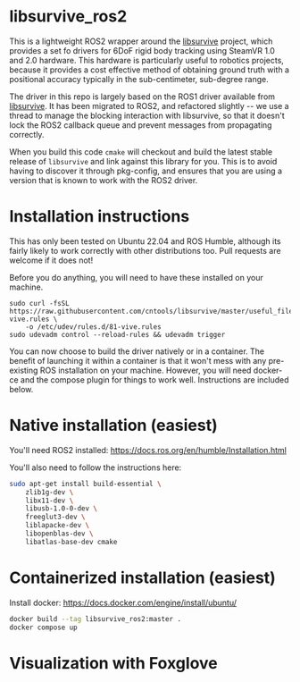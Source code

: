 # libsurvive_ros2

This is a lightweight ROS2 wrapper around the [libsurvive](https://github.com/cntools/libsurvive) project, which provides a set fo drivers for 6DoF rigid body tracking using SteamVR 1.0 and 2.0 hardware. This hardware is particularly useful to robotics projects, because it provides a cost effective method of obtaining ground truth with a positional accuracy typically in the sub-centimeter, sub-degree range.

The driver in this repo is largely based on the ROS1 driver available from [libsurvive](https://github.com/cntools/libsurvive/tree/master/tools/ros_publisher). It has been migrated to ROS2, and refactored slightly -- we use a thread to manage the blocking interaction with libsurvive, so that it doesn't lock the ROS2 callback queue and prevent messages from propagating correctly.

When you build this code `cmake` will checkout and build the latest stable release of `libsurvive` and link against this library for you. This is to avoid having to discover it through pkg-config, and ensures that you are using a version that is known to work with the ROS2 driver.

# Installation instructions

This has only been tested on Ubuntu 22.04 and ROS Humble, although its fairly likely to work correctly with other distributions too. Pull requests are welcome if it does not!

Before you do anything, you will need to have these installed on your machine.

```
sudo curl -fsSL https://raw.githubusercontent.com/cntools/libsurvive/master/useful_files/81-vive.rules \
    -o /etc/udev/rules.d/81-vive.rules
sudo udevadm control --reload-rules && udevadm trigger
```

You can now choose to build the driver natively or in a container. The benefit of launching it within a container is that it won't mess with any pre-existing ROS installation on your machine. However, you will need docker-ce and the compose plugin for things to work well. Instructions are included below.

# Native installation (easiest)

You'll need ROS2 installed: https://docs.ros.org/en/humble/Installation.html

You'll also need to follow the instructions here: 

```sh
sudo apt-get install build-essential \
    zlib1g-dev \
    libx11-dev \
    libusb-1.0-0-dev \
    freeglut3-dev \
    liblapacke-dev \
    libopenblas-dev \
    libatlas-base-dev cmake
```

# Containerized installation (easiest)

Install docker: https://docs.docker.com/engine/install/ubuntu/

```sh
docker build --tag libsurvive_ros2:master .
docker compose up
```

# Visualization with Foxglove